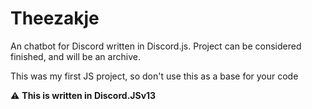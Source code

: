 # Theezakje
An chatbot for Discord written in Discord.js. Project can be considered finished, and will be an archive.

This was my first JS project, so don't use this as a base for your code


:warning: **This is written in Discord.JSv13**